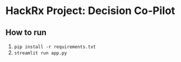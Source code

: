 # HackRx Project: Decision Co-Pilot

## How to run
1. `pip install -r requirements.txt`
2. `streamlit run app.py`
